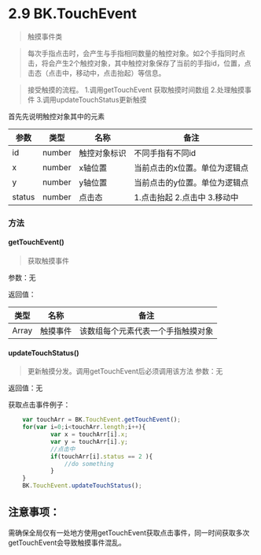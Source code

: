 # 2.9 BK.TouchEvent

>触摸事件类


>每次手指点击时，会产生与手指相同数量的触控对象。如2个手指同时点击，将会产生2个触控对象，其中触控对象保存了当前的手指id，位置，点击态（点击中，移动中，点击抬起）等信息。

>接受触摸的流程。
>1.调用getTouchEvent 获取触摸时间数组
>2.处理触摸事件
>3.调用updateTouchStatus更新触摸


首先先说明触控对象其中的元素

参数  | 类型 |名称 | 备注
------------- | ------------- | -------------| -------------
id | number | 触控对象标识 |  不同手指有不同id
x | number | x轴位置 |  当前点击的x位置。单位为逻辑点
y | number | y轴位置 |  当前点击的y位置。单位为逻辑点
status | number | 点击态 |  1.点击抬起 2.点击中 3.移动中

### 方法 

#### getTouchEvent()
>获取触摸事件  

参数：无

返回值：

 类型 |名称 | 备注
------------- | ------------- | -------------
 Array | 触摸事件 | 该数组每个元素代表一个手指触摸对象



#### updateTouchStatus()
>更新触摸分发。调用getTouchEvent后必须调用该方法
参数：无

返回值：无



获取点击事件例子：
```javascript
	var touchArr = BK.TouchEvent.getTouchEvent();
	for(var i=0;i<touchArr.length;i++){
	        var x = touchArr[i].x;
	        var y = touchArr[i].y;
	        //点击中
	        if(touchArr[i].status == 2 ){
	        	//do something
	        }
	}
	BK.TouchEvent.updateTouchStatus();
```

## 注意事项：
需确保全局仅有一处地方使用getTouchEvent获取点击事件，同一时间获取多次getTouchEvent会导致触摸事件混乱。